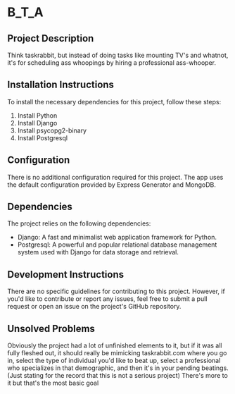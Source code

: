 # B_T_A

## Project Description
Think taskrabbit, but instead of doing tasks like mounting TV's and whatnot, it's for scheduling ass whoopings by hiring a professional ass-whooper.

## Installation Instructions
To install the necessary dependencies for this project, follow these steps:

1. Install Python
2. Install Django
3. Install psycopg2-binary
4. Install Postgresql

## Configuration
There is no additional configuration required for this project. The app uses the default configuration provided by Express Generator and MongoDB.

## Dependencies
The project relies on the following dependencies:

- Django: A fast and minimalist web application framework for Python.
- Postgresql: A powerful and popular relational database management system used with Django for data storage and retrieval.

## Development Instructions
There are no specific guidelines for contributing to this project. However, if you'd like to contribute or report any issues, feel free to submit a pull request or open an issue on the project's GitHub repository.

## Unsolved Problems
Obviously the project had a lot of unfinished elements to it, but if it was all fully fleshed out, it should really be mimicking taskrabbit.com where you go in, select the type of individual you'd like to beat up, select a professional who specializes in that demographic, and then it's in your pending beatings.
(Just stating for the record that this is not a serious project) There's more to it but that's the most basic goal
